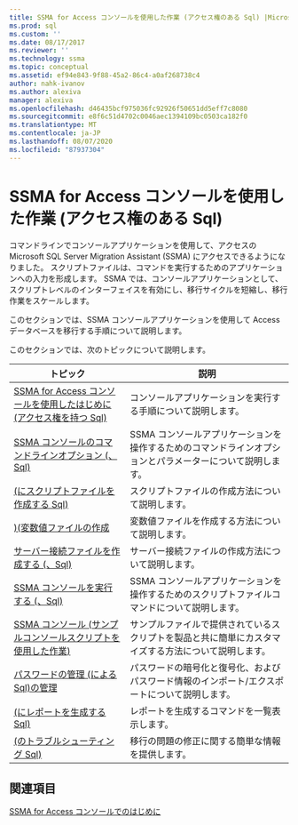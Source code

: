 ```yaml
---
title: SSMA for Access コンソールを使用した作業 (アクセス権のある Sql) |Microsoft Docs
ms.prod: sql
ms.custom: ''
ms.date: 08/17/2017
ms.reviewer: ''
ms.technology: ssma
ms.topic: conceptual
ms.assetid: ef94e843-9f88-45a2-86c4-a0af268738c4
author: nahk-ivanov
ms.author: alexiva
manager: alexiva
ms.openlocfilehash: d46435bcf975036fc92926f50651dd5eff7c8080
ms.sourcegitcommit: e8f6c51d4702c0046aec1394109bc0503ca182f0
ms.translationtype: MT
ms.contentlocale: ja-JP
ms.lasthandoff: 08/07/2020
ms.locfileid: "87937304"
---
```

# <a name="working-with-ssma-for-access-console-accesstosql"></a>SSMA for Access コンソールを使用した作業 (アクセス権のある Sql)
コマンドラインでコンソールアプリケーションを使用して、アクセスの Microsoft SQL Server Migration Assistant (SSMA) にアクセスできるようになりました。 スクリプトファイルは、コマンドを実行するためのアプリケーションへの入力を形成します。 SSMA では、コンソールアプリケーションとして、スクリプトレベルのインターフェイスを有効にし、移行サイクルを短縮し、移行作業をスケールします。  
  
このセクションでは、SSMA コンソールアプリケーションを使用して Access データベースを移行する手順について説明します。  
  
このセクションでは、次のトピックについて説明します。  
  
|トピック|説明|  
|-|-|  
|[SSMA for Access コンソールを使用したはじめに &#40;アクセス権を持つ Sql&#41;](../../ssma/access/getting-started-with-ssma-for-access-console-accesstosql.md)|コンソールアプリケーションを実行する手順について説明します。|  
|[SSMA コンソールのコマンドラインオプション &#40;、Sql&#41;](../../ssma/access/command-line-options-in-ssma-console-accesstosql.md)|SSMA コンソールアプリケーションを操作するためのコマンドラインオプションとパラメーターについて説明します。|  
|[&#40;にスクリプトファイルを作成する Sql&#41;](../../ssma/access/creating-script-files-accesstosql.md)|スクリプトファイルの作成方法について説明します。|  
|[&#41;&#40;変数値ファイルの作成](../../ssma/access/creating-variable-value-files-accesstosql.md)|変数値ファイルを作成する方法について説明します。|  
|[サーバー接続ファイルを作成する &#40;、Sql&#41;](../../ssma/access/creating-the-server-connection-files-accesstosql.md)|サーバー接続ファイルの作成方法について説明します。|  
|[SSMA コンソールを実行する &#40;、Sql&#41;](../../ssma/access/executing-the-ssma-console-accesstosql.md)|SSMA コンソールアプリケーションを操作するためのスクリプトファイルコマンドについて説明します。|  
|[SSMA コンソール &#40;サンプルコンソールスクリプトを使用した作業&#41;](../../ssma/access/working-sample-console-script-filesexecuting-ssma-console-accesstosql.md)|サンプルファイルで提供されているスクリプトを製品と共に簡単にカスタマイズする方法について説明します。|  
|[パスワードの管理 &#40;による Sql&#41;の管理](../../ssma/access/managing-passwords-accesstosql.md)|パスワードの暗号化と復号化、およびパスワード情報のインポート/エクスポートについて説明します。|  
|[&#40;にレポートを生成する Sql&#41;](../../ssma/access/generating-reports-accesstosql.md)|レポートを生成するコマンドを一覧表示します。|  
|[&#40;のトラブルシューティング Sql&#41;](../../ssma/access/troubleshooting-accesstosql.md)|移行の問題の修正に関する簡単な情報を提供します。|  
  
## <a name="see-also"></a>関連項目  
[SSMA for Access コンソールでのはじめに](getting-started-with-ssma-for-access-console-accesstosql.md)  
  
